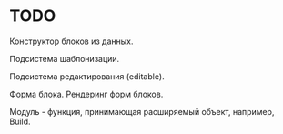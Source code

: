 # TODO

Конструктор блоков из данных.

Подсистема шаблонизации.

Подсистема редактирования (editable).

Форма блока. Рендеринг форм блоков.

Модуль - функция, принимающая расширяемый объект, например, Build.
